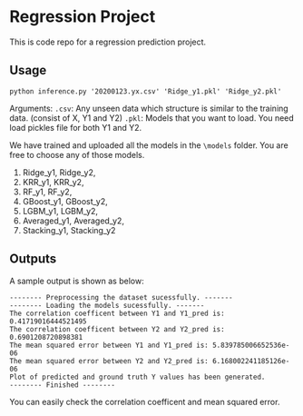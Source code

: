 # Regression Project

This is code repo for a regression prediction project. 

## Usage

```python inference.py '20200123.yx.csv' 'Ridge_y1.pkl' 'Ridge_y2.pkl'```

Arguments: `.csv`: Any unseen data which structure is similar to the training data. (consist of X, Y1 and Y2)
           `.pkl`: Models that you want to load. You need load pickles file for both Y1 and Y2.

We have trained and uploaded all the models in the `\models` folder. You are free to choose any of those models.
1. Ridge_y1, Ridge_y2, 
2. KRR_y1, KRR_y2, 
3. RF_y1, RF_y2, 
3. GBoost_y1, GBoost_y2, 
4. LGBM_y1, LGBM_y2, 
5. Averaged_y1, Averaged_y2, 
6. Stacking_y1, Stacking_y2

## Outputs

A sample output is shown as below:

```-------- Loading the dataset sucessfully. -------
-------- Preprocessing the dataset sucessfully. -------
-------- Loading the models sucessfully. -------
The correlation coefficent between Y1 and Y1_pred is: 0.41719016444521495
The correlation coefficent between Y2 and Y2_pred is: 0.6901208720898381
The mean squared error between Y1 and Y1_pred is: 5.839785006652536e-06
The mean squared error between Y2 and Y2_pred is: 6.168002241185126e-06
Plot of predicted and ground truth Y values has been generated.
-------- Finished --------
```

You can easily check the correlation coefficent and mean squared error.
